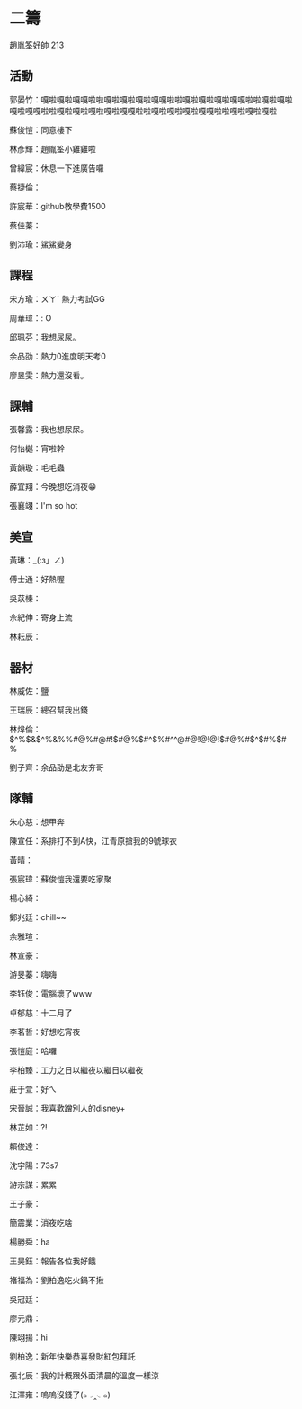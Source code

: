 # 二籌
趙胤筌好帥 213
## 活動

郭晏竹：嘎啦嘎啦嘎嘎啦啦嘎啦嘎啦嘎啦嘎嘎啦啦嘎啦嘎啦嘎啦嘎嘎啦啦嘎啦嘎啦嘎啦嘎嘎啦啦嘎啦嘎啦嘎啦嘎啦嘎嘎啦啦嘎啦嘎啦嘎啦嘎嘎啦啦嘎啦嘎啦嘎啦

蘇俊愷：同意樓下

林彥輝：趙胤筌小雞雞啦

曾緯宸：休息一下進廣告囉

蔡捷倫：

許宸華：github教學費1500

蔡佳蓁：

劉沛瑜：鯊鯊變身

## 課程

宋方瑜：ㄨㄚˊ 熱力考試GG

周華瑋：: O

邱珮芬：我想尿尿。

余品劭：熱力0進度明天考0

廖昱雯：熱力還沒看。

## 課輔

張馨露：我也想尿尿。

何怡樾：宵啦幹

黃韻璇：毛毛蟲

薛宜翔：今晚想吃消夜😁

張襄翊：I'm so hot

## 美宣

黃琳：_(:з」∠)

傅士通：好熱喔

吳苡榛：

佘紀伸：寄身上流

林耘辰：

## 器材

林威佐：鹽

王瑞辰：總召幫我出錢

林煒倫：$^%$&$^%&%%#@%#@#!$#@%$#^$%#^$%^%$^@#@!$@!$@!$#@%#$^$#%$#%

劉子齊：余品劭是北友夯哥

## 隊輔

朱心慈：想甲奔

陳宣任：系排打不到A快，江青原搶我的9號球衣

黃晴：

張宸瑋：蘇俊愷我還要吃家聚

楊心綺：

鄭兆廷：chill~~

余雅瑄：

林宣豪：

游旻蓁：嗨嗨

李钰俊：電腦壞了www

卓郁慈：十二月了

李茗哲：好想吃宵夜

張愷庭：哈囉

李柏臻：工力之日以繼夜以繼日以繼夜

莊于萱：好ㄟ

宋晉誠：我喜歡蹭別人的disney+

林芷如：?!

賴俊達：

沈宇陽：73s7

游宗謀：累累

王子豪：

簡震業：消夜吃啥

楊勝舜：ha


王昊鈺：報告各位我好餓

褚福為：劉柏逸吃火鍋不揪

吳冠廷：

廖元鼎：

陳翊揚：hi

劉柏逸：新年快樂恭喜發財紅包拜託

張北辰：我的計概跟外面清晨的溫度一樣涼

江澤雍：嗚嗚沒錢了(๑◞‸◟๑)